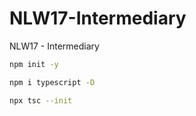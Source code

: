 # NLW17-Intermediary
NLW17 - Intermediary

```sh
npm init -y
```

```sh
npm i typescript -D
```

```sh
npx tsc --init
```